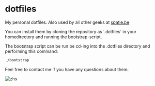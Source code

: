 dotfiles
========

My personal dotfiles. Also used by all other geeks at [spatie.be](http://spatie.be) 

You can install them by cloning the repository as '.dotfiles' in your homedirectory and running the bootstrap-script.

The bootstrap script can be run be cd-ing into the .dotfiles directory and performing this command:
```bash
./bootstrap
```

Feel free to contact me if you have any questions about them.

![zhs](http://freekmurze.github.io/dotfiles/images/zsh.png)

